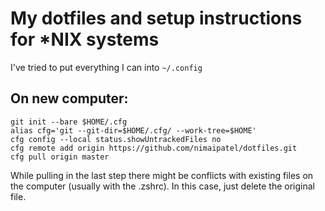 # My dotfiles and setup instructions for \*NIX systems

I've tried to put everything I can into `~/.config`

## On new computer:

```
git init --bare $HOME/.cfg
alias cfg='git --git-dir=$HOME/.cfg/ --work-tree=$HOME'
cfg config --local status.showUntrackedFiles no
cfg remote add origin https://github.com/nimaipatel/dotfiles.git
cfg pull origin master
```

While pulling in the last step there might be conflicts with existing files on the computer (usually with the .zshrc). In this case, just delete the original file.
